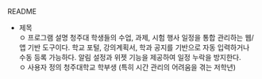 README  
- 제목  
ㅇ 프로그램 설명
  청주대 학생들의 수업, 과제, 시험 행사 일정을 통합 관리하는 웹/앱 기반 도구이다. 학교 포털, 강의계획서, 학과 공지를 기반으로 자동 입력하거나 수동 등록 가능하다. 알림 설정과 위젯 기능을 제공하여 일정 누락을 방지한다.  
ㅇ 사용자 정의
 청주대학교 학부생 (특히 시간 관리의 어려움을 겪는 저학년)
